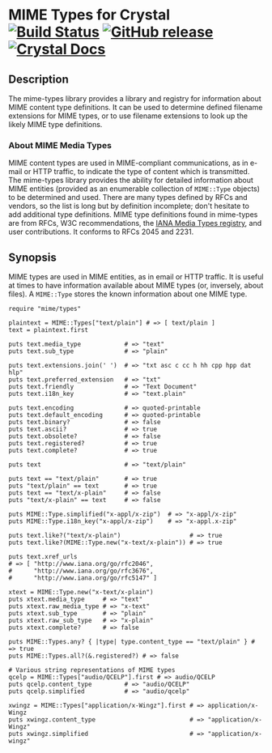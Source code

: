 # MIME Types for Crystal [![Build Status](https://travis-ci.org/jwaldrip/mime-types.cr.svg?branch=master)](https://travis-ci.org/jwaldrip/mime-types.cr) [![GitHub release](https://img.shields.io/github/release/jwaldrip/mime-types.svg)](https://github.com/jwaldrip/mime-types.cr/releases) [![Crystal Docs](https://img.shields.io/badge/Crystal-Docs-8A2BE2.svg)](https://jwaldrip.github.com/mime-types.cr)

## Description

The mime-types library provides a library and registry for information about
MIME content type definitions. It can be used to determine defined filename
extensions for MIME types, or to use filename extensions to look up the likely
MIME type definitions.

### About MIME Media Types

MIME content types are used in MIME-compliant communications, as in e-mail or
HTTP traffic, to indicate the type of content which is transmitted. The
mime-types library provides the ability for detailed information about MIME
entities (provided as an enumerable collection of `MIME::Type` objects) to be
determined and used. There are many types defined by RFCs and vendors, so the
list is long but by definition incomplete; don't hesitate to add additional
type definitions. MIME type definitions found in mime-types are from RFCs, W3C
recommendations, the [IANA Media Types
registry](https://www.iana.org/assignments/media-types/media-types.xhtml), and
user contributions. It conforms to RFCs 2045 and 2231.

## Synopsis

MIME types are used in MIME entities, as in email or HTTP traffic. It is useful
at times to have information available about MIME types (or, inversely, about
files). A `MIME::Type` stores the known information about one MIME type.

```crystal
require "mime/types"

plaintext = MIME::Types["text/plain"] # => [ text/plain ]
text = plaintext.first

puts text.media_type            # => "text"
puts text.sub_type              # => "plain"

puts text.extensions.join(' ')  # => "txt asc c cc h hh cpp hpp dat hlp"
puts text.preferred_extension   # => "txt"
puts text.friendly              # => "Text Document"
puts text.i18n_key              # => "text.plain"

puts text.encoding              # => quoted-printable
puts text.default_encoding      # => quoted-printable
puts text.binary?               # => false
puts text.ascii?                # => true
puts text.obsolete?             # => false
puts text.registered?           # => true
puts text.complete?             # => true

puts text                       # => "text/plain"

puts text == "text/plain"       # => true
puts "text/plain" == text       # => true
puts text == "text/x-plain"     # => false
puts "text/x-plain" == text     # => false

puts MIME::Type.simplified("x-appl/x-zip")  # => "x-appl/x-zip"
puts MIME::Type.i18n_key("x-appl/x-zip")    # => "x-appl.x-zip"

puts text.like?("text/x-plain")                   # => true
puts text.like?(MIME::Type.new("x-text/x-plain")) # => true

puts text.xref_urls
# => [ "http://www.iana.org/go/rfc2046",
#      "http://www.iana.org/go/rfc3676",
#      "http://www.iana.org/go/rfc5147" ]

xtext = MIME::Type.new("x-text/x-plain")
puts xtext.media_type     # => "text"
puts xtext.raw_media_type # => "x-text"
puts xtext.sub_type       # => "plain"
puts xtext.raw_sub_type   # => "x-plain"
puts xtext.complete?      # => false

puts MIME::Types.any? { |type| type.content_type == "text/plain" } # => true
puts MIME::Types.all?(&.registered?) # => false

# Various string representations of MIME types
qcelp = MIME::Types["audio/QCELP"].first # => audio/QCELP
puts qcelp.content_type         # => "audio/QCELP"
puts qcelp.simplified           # => "audio/qcelp"

xwingz = MIME::Types["application/x-Wingz"].first # => application/x-Wingz
puts xwingz.content_type                          # => "application/x-Wingz"
puts xwingz.simplified                            # => "application/x-wingz"
```
